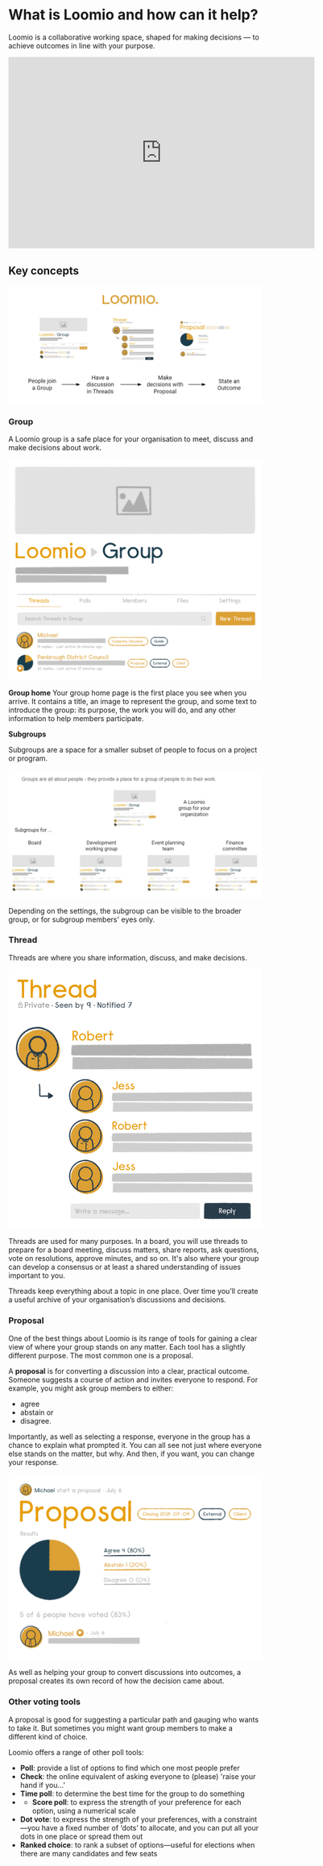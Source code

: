 # What is Loomio and how can it help?

Loomio is a collaborative working space, shaped for making decisions — to achieve outcomes in line with your purpose.

<div class="iframe-container">
<iframe width="608" height="380" src="https://www.youtube.com/embed/Zlzuqsunpxc" title="YouTube video player" frameborder="0" allow="accelerometer; autoplay; clipboard-write; encrypted-media; gyroscope; picture-in-picture" allowfullscreen></iframe>
</div>

## Key concepts

![](key-concept.png)

### Group

A Loomio group is a safe place for your organisation to meet, discuss and make decisions about work.

![](Groups.png#width-50)

**Group home**
Your group home page is the first place you see when you arrive. It contains a title, an image to represent the group, and some text to introduce the group: its purpose, the work you will do, and any other information to help members participate.

**Subgroups**

Subgroups are a space for a smaller subset of people to focus on a project or program. 

![](subgroups.png)

Depending on the settings, the subgroup can be visible to the broader group, or for subgroup members' eyes only.

### Thread

Threads are where you share information, discuss, and make decisions.  

![](Threads.png#width-50)

Threads are used for many purposes. In a board, you will use threads to prepare for a board meeting, discuss matters, share reports, ask questions, vote on resolutions, approve minutes, and so on. It's also where your group can develop a consensus or at least a shared understanding of issues important to you.

Threads keep everything about a topic in one place. Over time you’ll create a useful archive of your organisation’s discussions and decisions.

### Proposal

One of the best things about Loomio is its range of tools for gaining a clear view of where your group stands on any matter. Each tool has a slightly different purpose. The most common one is a proposal. 

A **proposal** is for converting a discussion into a clear, practical outcome. Someone suggests a course of action and invites everyone to respond. For example, you might ask group members to either:
- agree
- abstain or 
- disagree. 

Importantly, as well as selecting a response, everyone in the group has a chance to explain what prompted it. You can all see not just where everyone else stands on the matter, but why. And then, if you want, you can change your response. 

![](Proposals.png#width-50)

As well as helping your group to convert discussions into outcomes, a proposal creates its own record of how the decision came about.

### Other voting tools

A proposal is good for suggesting a particular path and gauging who wants to take it. But sometimes you might want group members to make a different kind of choice. 

Loomio offers a range of other poll tools:

- **Poll**: provide a list of options to find which one most people prefer
- **Check**: the online equivalent of asking everyone to (please) 'raise your hand if you…'
- **Time poll**: to determine the best time for the group to do something
- - **Score poll**: to express the strength of your preference for each option, using a numerical scale
- **Dot vote**: to express the strength of your preferences, with a constraint—you have a fixed number of ‘dots’ to allocate, and you can put all your dots in one place or spread them out
- **Ranked choice**: to rank a subset of options—useful for elections when there are many candidates and few seats
